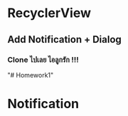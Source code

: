 # RecyclerView

## Add Notification + Dialog

### Clone ไปเลย ไอลูกรัก !!!
"# Homework1" 
# Notification
